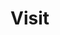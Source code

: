 <h1><Visualize some popular sorting algorithms, included Bubble sort, Insertion sort, Selection sort, Quick sort and Heap sort.</h1>
  
Visit
